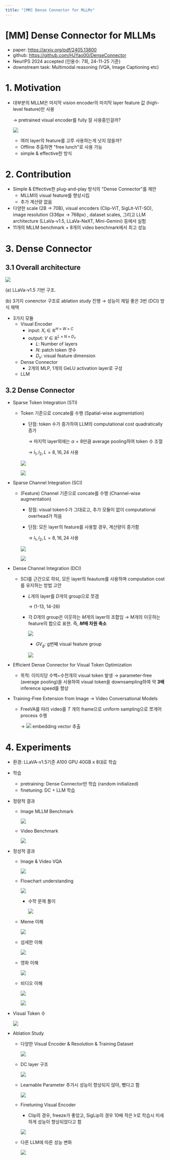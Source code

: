 ```yaml
---
title: "[MM] Dense Connector for MLLMs"
---
```


# [MM] Dense Connector for MLLMs

- paper: https://arxiv.org/pdf/2405.13800
- github: https://github.com/HJYao00/DenseConnector
- NeurIPS 2024 accepted (인용수: 7회, 24-11-25 기준)
- downstream task: Multimodal reasoning (VQA, Image Captioning etc)

# 1. Motivation

- 대부분의 MLLM은 마지막 vision encoder의 마지막 layer feature 값 (high-level feature)만 사용

   $\to$ pretrained visual encoder를 fully 잘 사용중인걸까?

  ![](../images/2024-11-25/image-20241125082722517.png)

  - 여러 layer의 feature를 고루 사용하는게 낫지 않을까?
  - Offline 추출하면 "free lunch"로 사용 가능
  - simple & effective한 방식

# 2. Contribution

- Simple & Effective한 plug-and-play 방식의 "Dense Connector"를 제안
  - MLLM의 visual feature를 향상시킴
  - 추가 계산량 없음
- 다양한 scale (2B $\to$ 70B), visual encoders (Clip-ViT, SigLit-ViT-SO), image resolution (336px $\to$ 768px) , dataset scales, 그리고 LLM architecture (LLaVa-v1.5, LLaVa-NeXT, Mini-Gemini) 등에서 실험
- 11개의 MLLM benchmark + 8개의 video benchmark에서 최고 성능	

# 3. Dense Connector

## 3.1 Overall architecture

![](../images/2024-11-25/image-20241125084100405.png)

(a) LLaVa-v1.5 기반 구조. 

(b) 3가지 conenctor 구조로 ablation study 진행 $\to$ 성능이 제일 좋은 3번 (DCI) 방식 채택

- 3가지 모듈
  - Visual Encoder
    - input: $X_i \in \mathbb{R}^{H \times W \times C}$
    - output: $V \in \mathbb{R}^{L \times N \times D_v}$
      - *L*: Number of layers
      - *N*: patch token 갯수
      - $D_v$: visual feature dimension
  - Dense Connector
    - 2개의 MLP, 1개의 GeLU activation layer로 구성
  - LLM

## 3.2 Dense Connector

- Sparse Token Integration (STI)

  - Token 기준으로 concate를 수행 (Spatial-wise augmentation)

    - 단점: token 수가 증가하여 LLM의 computational cost quadratically 증가

      $\to$ 마지막 layer외에는 $\alpha=8$만큼 average pooling하여 token 수 조절

      $\to$ $l_1, l_2, L=8, 16, 24$ 사용

    ![](../images/2024-11-25/image-20241125084835987.png)

    ![](../images/2024-11-25/image-20241125085231432.png)

- Sparse Channel Integration (SCI)

  - (Feature) Channel 기준으로 concate를 수행 (Channel-wise augmentation)

    - 장점: visual token수가 그대로고, 추가 모듈이 없이 computational overhead가 적음

    - 단점: 모든 layer의 feature를 사용할 경우, 계산량이 증가함

      $\to$ $l_1, l_2, L=8, 16, 24$ 사용

    ![](../images/2024-11-25/image-20241125085154776.png)

    ![](../images/2024-11-25/image-20241125085306098.png)

- Dense Channel Integration (DCI)

  - SCI를 근간으로 하되, 모든 layer의 feauture를 사용하며 computation cost를 유지하는 방법 고안 

    - *L*개의 layer를 *D*개의 group으로 쪼갬 

      $\to$ (1-13, 14-26)

    - 각 *D*개의 group은 이웃하는 *M*개의 layer의 조합임 $\to$ M개의 이웃하는 feature의 합으로 표현. 즉, ***M*배 차원 축소**

      ![](../images/2024-11-25/image-20241125090102868.png)

      - $GV_g$: g번째 visual feature group

      ![](../images/2024-11-25/image-20241125090153882.png)

- Efficient Dense Connector for Visual Token Optimization

  - 목적: 이미지당 수백~수천개의 visual token 발생 $\to$ parameter-free (average pooling)을 사용하여 visual token을 downsampling하여 약 **3배** inference speed를 향상

- Training-Free Extension from Image $\to$ Video Conversational Models

  - FreeVA를 따라 video를 *T* 개의 frame으로 uniform sampling으로 쪼개어 process 수행

    $\to$ ![](../images/2024-11-25/image-20241125090837928.png) embedding vector 추출

# 4. Experiments

- 환경: LLaVA-v1.5기준 A100 GPU 40GB x 8대로 학습

- 학습

  - pretraining: Dense Connector만 학습 (random initialized)
  - finetuning: DC + LLM 학습

- 정량적 결과

  - Image MLLM Benchmark

    ![](../images/2024-11-25/image-20241125091355859.png)

  - Video Benchmark

    ![](../images/2024-11-25/image-20241125091433071.png)

- 정성적 결과

  - Image & Video VQA

    ![](../images/2024-11-25/image-20241125091640652.png)

  - Flowchart understanding

    ![](../images/2024-11-25/image-20241125092048358.png)

    - 수학 문제 풀이

      ![](../images/2024-11-25/image-20241125092127198.png)

  - Meme 이해

    ![](../images/2024-11-25/image-20241125092209832.png)

  - 섬세한 이해

    ![](../images/2024-11-25/image-20241125092305663.png)

  - 영화 이해

    ![](../images/2024-11-25/image-20241125092324192.png)

  - 비디오 이해

    ![](../images/2024-11-25/image-20241125092342630.png)

    ![](../images/2024-11-25/image-20241125092407715.png)

  

  

- Visual Token 수

  ![](../images/2024-11-25/image-20241125091257508.png)

- Ablation Study

  - 다양한 Visual Encoder & Resolution & Training Dataset

    ![](../images/2024-11-25/image-20241125091205815.png)

  - DC layer 구조

    ![](../images/2024-11-25/image-20241125091137349.png)

  - Learnable Parameter 추가시 성능이 향상되지 않아, 뺐다고 함

    ![](../images/2024-11-25/image-20241125091757790.png)

  - Finetuning Visual Encoder

    - Clip의 경우, freeze가 좋았고, SigLip의 경우 10배 작은 lr로 학습시 미세하게 성능이 향상되었다고 함

    ![](../images/2024-11-25/image-20241125091914496.png)

  - 다른 LLM에 따른 성능 변화

    ![](../images/2024-11-25/image-20241125092011430.png)